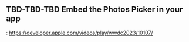 ## TBD-TBD-TBD Embed the Photos Picker in your app

: https://developer.apple.com/videos/play/wwdc2023/10107/